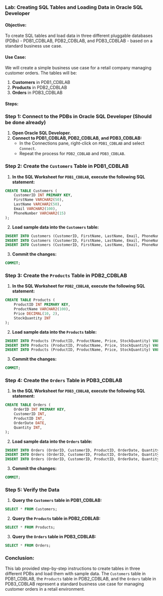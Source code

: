 ### Lab: Creating SQL Tables and Loading Data in Oracle SQL Developer

#### Objective:
To create SQL tables and load data in three different pluggable databases (PDBs) - PDB1_CDBLAB, PDB2_CDBLAB, and PDB3_CDBLAB - based on a standard business use case.

#### Use Case:
We will create a simple business use case for a retail company managing customer orders. The tables will be:
1. **Customers** in PDB1_CDBLAB
2. **Products** in PDB2_CDBLAB
3. **Orders** in PDB3_CDBLAB

#### Steps:

### Step 1: Connect to the PDBs in Oracle SQL Developer (Should be done already)

1. **Open Oracle SQL Developer.**
2. **Connect to PDB1_CDBLAB, PDB2_CDBLAB, and PDB3_CDBLAB:**
   - In the Connections pane, right-click on `PDB1_CDBLAB` and select `Connect`.
   - Repeat the process for `PDB2_CDBLAB` and `PDB3_CDBLAB`.

### Step 2: Create the `Customers` Table in PDB1_CDBLAB

1. **In the SQL Worksheet for `PDB1_CDBLAB`, execute the following SQL statement:**

```sql
CREATE TABLE Customers (
    CustomerID INT PRIMARY KEY,
    FirstName VARCHAR2(50),
    LastName VARCHAR2(50),
    Email VARCHAR2(100),
    PhoneNumber VARCHAR2(15)
);
```

2. **Load sample data into the `Customers` table:**

```sql
INSERT INTO Customers (CustomerID, FirstName, LastName, Email, PhoneNumber) VALUES (1, 'John', 'Doe', 'john.doe@example.com', '123-456-7890');
INSERT INTO Customers (CustomerID, FirstName, LastName, Email, PhoneNumber) VALUES (2, 'Jane', 'Smith', 'jane.smith@example.com', '098-765-4321');
INSERT INTO Customers (CustomerID, FirstName, LastName, Email, PhoneNumber) VALUES (3, 'Alice', 'Johnson', 'alice.johnson@example.com', '555-123-4567');
```

3. **Commit the changes:**

```sql
COMMIT;
```

### Step 3: Create the `Products` Table in PDB2_CDBLAB

1. **In the SQL Worksheet for `PDB2_CDBLAB`, execute the following SQL statement:**

```sql
CREATE TABLE Products (
    ProductID INT PRIMARY KEY,
    ProductName VARCHAR2(100),
    Price DECIMAL(10, 2),
    StockQuantity INT
);
```

2. **Load sample data into the `Products` table:**

```sql
INSERT INTO Products (ProductID, ProductName, Price, StockQuantity) VALUES (1, 'Laptop', 999.99, 50);
INSERT INTO Products (ProductID, ProductName, Price, StockQuantity) VALUES (2, 'Smartphone', 699.99, 200);
INSERT INTO Products (ProductID, ProductName, Price, StockQuantity) VALUES (3, 'Tablet', 299.99, 150);
```

3. **Commit the changes:**

```sql
COMMIT;
```

### Step 4: Create the `Orders` Table in PDB3_CDBLAB

1. **In the SQL Worksheet for `PDB3_CDBLAB`, execute the following SQL statement:**

```sql
CREATE TABLE Orders (
    OrderID INT PRIMARY KEY,
    CustomerID INT,
    ProductID INT,
    OrderDate DATE,
    Quantity INT,
);
```

2. **Load sample data into the `Orders` table:**

```sql
INSERT INTO Orders (OrderID, CustomerID, ProductID, OrderDate, Quantity) VALUES (1, 1, 1, TO_DATE('2023-07-15', 'YYYY-MM-DD'), 1);
INSERT INTO Orders (OrderID, CustomerID, ProductID, OrderDate, Quantity) VALUES (2, 2, 2, TO_DATE('2023-07-16', 'YYYY-MM-DD'), 2);
INSERT INTO Orders (OrderID, CustomerID, ProductID, OrderDate, Quantity) VALUES (3, 3, 3, TO_DATE('2023-07-17', 'YYYY-MM-DD'), 3);
```

3. **Commit the changes:**

```sql
COMMIT;
```

### Step 5: Verify the Data

1. **Query the `Customers` table in PDB1_CDBLAB:**

```sql
SELECT * FROM Customers;
```

2. **Query the `Products` table in PDB2_CDBLAB:**

```sql
SELECT * FROM Products;
```

3. **Query the `Orders` table in PDB3_CDBLAB:**

```sql
SELECT * FROM Orders;
```

### Conclusion:
This lab provided step-by-step instructions to create tables in three different PDBs and load them with sample data. The `Customers` table in PDB1_CDBLAB, the `Products` table in PDB2_CDBLAB, and the `Orders` table in PDB3_CDBLAB represent a standard business use case for managing customer orders in a retail environment.
